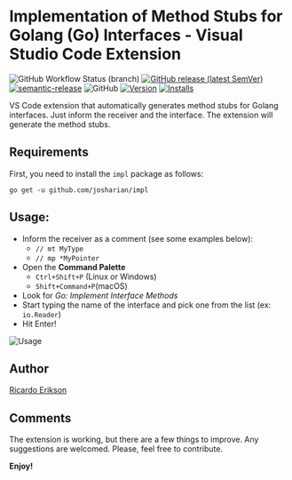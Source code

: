# Implementation of Method Stubs for Golang (Go) Interfaces - Visual Studio Code Extension

![GitHub Workflow Status (branch)](https://img.shields.io/github/workflow/status/ricardoerikson/vscode-go-impl-methods/build-and-release/main)
[![GitHub release (latest SemVer)](https://img.shields.io/github/v/release/ricardoerikson/vscode-go-impl-methods?sort=semver)](https://github.com/ricardoerikson/vscode-go-impl-methods/releases)
[![semantic-release](https://img.shields.io/badge/%20%20%F0%9F%93%A6%F0%9F%9A%80-semantic--release-e10079.svg)](https://github.com/semantic-release/semantic-release)
![GitHub](https://img.shields.io/github/license/ricardoerikson/vscode-go-impl-methods)
[![Version](https://vsmarketplacebadge.apphb.com/version-short/ricardoerikson.vscode-go-impl-methods.svg
)](https://marketplace.visualstudio.com/items?itemName=ricardoerikson.vscode-go-impl-methods)
[![Installs](https://vsmarketplacebadge.apphb.com/installs/ricardoerikson.vscode-go-impl-methods.svg
)](https://marketplace.visualstudio.com/items?itemName=ricardoerikson.vscode-go-impl-methods)

VS Code extension that automatically generates method stubs for Golang interfaces. Just inform the receiver and the interface. The extension will generate the method stubs.

## Requirements

First, you need to install the `impl` package as follows:

```
go get -u github.com/josharian/impl
```

## Usage:
 * Inform the receiver as a comment (see some examples below):
   * `// mt MyType`
   * `// mp *MyPointer`
 * Open the **Command Palette**
   * `Ctrl+Shift+P` (Linux or Windows)
   * `Shift+Command+P`(macOS)
 * Look for *Go: Implement Interface Methods*
 * Start typing the name of the interface and pick one from the list (ex: `io.Reader`)
 * Hit Enter!

![Usage](https://github.com/ricardoerikson/vscode-go-impl-methods/blob/main/img/usage.gif)

## Author

[Ricardo Erikson](https://github.com/ricardoerikon)

## Comments

The extension is working, but there are a few things to improve. Any suggestions are welcomed. Please, feel free to contribute.

**Enjoy!**

